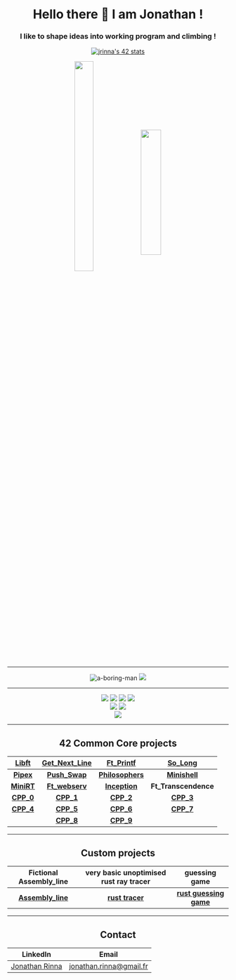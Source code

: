 <h1 align="center">Hello there 👋 I am Jonathan !</h1>
<h3 align="center">I like to shape ideas into working program and climbing !</h3>

<p align="center">
  <a href="https://github.com/JaeSeoKim/badge42"><img src="https://badge42.vercel.app/api/v2/cllapuspt008208k3gr82v18b/stats?cursusId=21&coalitionId=304" alt="jrinna's 42 stats" /></a>
<p align="center">
 <img align="center" src="https://github-readme-stats.vercel.app/api/top-langs?username=a-boring-man&theme=prussian&count_private=true&langs_count=6&show_icons=true&layout=donut" alt="" height="35%" width="29%"/>
  <img align="center" src="https://github-readme-stats.vercel.app/api?username=a-boring-man&theme=prussian&count_private=true&hide_rank=true&show_icons=true" alt="" height="27%" width="30%" />
</p>

---

<p align="center">
  <img src="https://komarev.com/ghpvc/?username=a-boring-man&label=Profile%20views&color=blue&style=flat" alt="a-boring-man" />
  <a href="https://profile.intra.42.fr/users/jrinna"><img src="https://badgen.net/badge/Born2Code/jrinna/blue?icon=https://meta.intra.42.fr/assets/42_logo-7dfc9110a5319a308863b96bda33cea995046d1731cebb735e41b16255106c12.svg" /></a>
</p>

---

<div align="center">
  <img src="https://badgen.net/badge/C/Advanced/blue?cache=86400" />
  <img src="https://badgen.net/badge/C++/Intermediate/blue?cache=86400" />
  <img src="https://badgen.net/badge/Rust/Intermediate/red?cache=86400" />
  <img src="https://badgen.net/badge/JavaScript/Intermediate/yellow?cache=86400" />
  <br>
  <img src="https://badgen.net/badge/Docker/Beginner/cyan?cache=86400&icon=docker" />
  <img src="https://badgen.net/badge/Shellscript/Beginner/green?cache=86400" />
  <br>
  <img src="https://badgen.net/badge/Climbing/7C-8A/red?cache=86400" />
  
</div>

---

<h2 align="center">42 Common Core projects</h2>
<div align="center">
  
| **[Libft](https://github.com/a-boring-man/Libft)** | **[Get_Next_Line](https://github.com/a-boring-man/Get_Next_Line)** | **[Ft_Printf](https://github.com/a-boring-man/Ft_Printf)** | **[So_Long](https://github.com/a-boring-man/So_Long)** 
| :---: | :---: | :---: | :---: |
| **[Pipex](https://github.com/a-boring-man/Pipex)** | **[Push_Swap](https://github.com/a-boring-man/Push_Swap)** | **[Philosophers](https://github.com/a-boring-man/Philosopher)** | **[Minishell](https://github.com/a-boring-man/Minishell)** |
| **[MiniRT](https://github.com/a-boring-man/miniRT_linux_port)** | **[Ft_webserv](https://github.com/a-boring-man/web_serv)** | **[Inception](https://github.com/a-boring-man/inception)** | **Ft_Transcendence** |
| **[CPP_0](https://github.com/a-boring-man/cpp_0)** | **[CPP_1](https://github.com/a-boring-man/cpp_1)** | **[CPP_2](https://github.com/a-boring-man/cpp_2)** | **[CPP_3](https://github.com/a-boring-man/cpp_3)** |
 | **[CPP_4](https://github.com/a-boring-man/cpp_4)** | **[CPP_5](https://github.com/a-boring-man/cpp_5)** | **[CPP_6](https://github.com/a-boring-man/cpp_6)** | **[CPP_7](https://github.com/a-boring-man/cpp_7)** |
 |  | **[CPP_8](https://github.com/a-boring-man/cpp_8)** | **[CPP_9](https://github.com/a-boring-man/cpp_9)** |




<!--- </div>

---

<h2 align="center">42 Post CC</h2>
<div align="center">
  
| **[Matrix](https://github.com/a-boring-man/Matrix)** | **[RT](https://github.com/a-boring-man/RT)** |
| :---: | :---: |
| 0/100 | 0/100 |

--->
</div>

---

<h2 align="center">Custom projects</h2>
<div align="center">
    
| Fictional Assembly_line | very basic unoptimised rust ray tracer | guessing game |
| :---: | :---: | :---: |
| **[Assembly_line](https://github.com/a-boring-man/Assembly_Line)** | **[rust tracer](https://github.com/a-boring-man/Rust_Raytracer)** | **[rust guessing game](https://github.com/a-boring-man/Guessing_Game)** |
</div>
<!---
---

<h2 align="center">CodinGame Puzzles</h2>
<div align="center">
  
| Easy Puzzles | Medium Puzzles | Events |
| :---: | :---: | :---: |


</div> --->

---

<h2 align="center">Contact</h2>
<div align="center">
  
| LinkedIn | Email |
| :---: | :---: |
| [Jonathan Rinna](https://www.linkedin.com/in/jonathan-rinna-85b363143/) | jonathan.rinna@gmail.fr |

</div>
